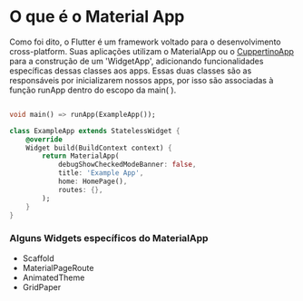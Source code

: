 # O que é o Material App

Como foi dito, o Flutter é um framework voltado para o desenvolvimento cross-platform. Suas aplicações utilizam o MaterialApp ou o [CuppertinoApp](o_que_e_cupertino_app.md) para a construção de um 'WidgetApp', adicionando funcionalidades específicas dessas classes aos apps.
Essas duas classes são as responsáveis por inicializarem nossos apps, por isso são associadas à função runApp dentro do escopo da main( ).

```dart

void main() => runApp(ExampleApp());

class ExampleApp extends StatelessWidget {
    @override
    Widget build(BuildContext context) {
        return MaterialApp(
            debugShowCheckedModeBanner: false,
            title: 'Example App',
            home: HomePage(),
            routes: {},
        );
    }
}
```

### Alguns Widgets específicos do MaterialApp

- Scaffold
- MaterialPageRoute
- AnimatedTheme
- GridPaper
